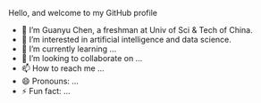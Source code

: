 Hello, and welcome to my GitHub profile
- 👋 I’m Guanyu Chen, a freshman at Univ of Sci & Tech of China.
- 👀 I’m interested in artificial intelligence and data science.
- 🌱 I’m currently learning ...
- 💞️ I’m looking to collaborate on ...
- 📫 How to reach me ...
- 😄 Pronouns: ...
- ⚡ Fun fact: ...

<!---
Guanyu-Chen08/Guanyu-Chen08 is a ✨ special ✨ repository because its `README.md` (this file) appears on your GitHub profile.
You can click the Preview link to take a look at your changes.
--->
